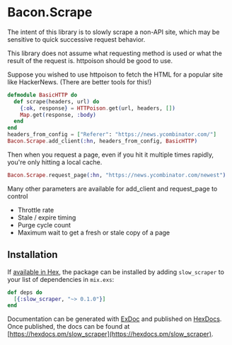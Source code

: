 # Bacon.Scrape

The intent of this library is to slowly scrape a non-API site,
which may be sensitive to quick successive request behavior.

This library does not assume what requesting method is used or what
the result of the request is. httpoison should be good to use.

Suppose you wished to use httpoison to fetch the HTML for a popular site
like HackerNews. (There are better tools for this!)

```elixir
defmodule BasicHTTP do
  def scrape(headers, url) do
    {:ok, response} = HTTPoison.get(url, headers, [])
    Map.get(response, :body)
  end
end
headers_from_config = ["Referer": "https://news.ycombinator.com/"]
Bacon.Scrape.add_client(:hn, headers_from_config, BasicHTTP)
```

Then when you request a page, even if you hit it multiple times
rapidly, you're only hitting a local cache.

```elixir
Bacon.Scrape.request_page(:hn, "https://news.ycombinator.com/newest")
```
Many other parameters are available for add_client and request_page to
control
* Throttle rate
* Stale / expire timing
* Purge cycle count
* Maximum wait to get a fresh or stale copy of a page

## Installation

If [available in Hex](https://hex.pm/docs/publish), the package can be installed
by adding `slow_scraper` to your list of dependencies in `mix.exs`:

```elixir
def deps do
  [{:slow_scraper, "~> 0.1.0"}]
end
```

Documentation can be generated with [ExDoc](https://github.com/elixir-lang/ex_doc)
and published on [HexDocs](https://hexdocs.pm). Once published, the docs can
be found at [https://hexdocs.pm/slow_scraper](https://hexdocs.pm/slow_scraper).
